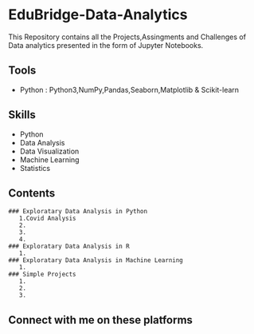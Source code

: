 # EduBridge-Data-Analytics #

   This Repository contains all the Projects,Assingments and Challenges of Data analytics presented in the form of Jupyter Notebooks.

## Tools
   * Python : Python3,NumPy,Pandas,Seaborn,Matplotlib & Scikit-learn
## Skills
   * Python
   * Data Analysis
   * Data Visualization
   * Machine Learning
   * Statistics
   
## Contents
    ### Exploratary Data Analysis in Python
       1.Covid Analysis
       2.
       3.
       4.
    ### Exploratary Data Analysis in R
       1.
    ### Exploratary Data Analysis in Machine Learning
       1.
    ### Simple Projects
       1.
       2.
       3.
## Connect with me on these platforms
     
   
